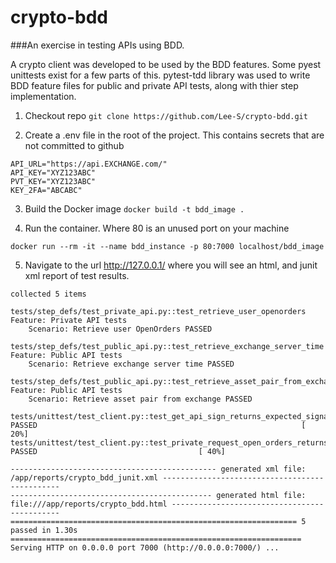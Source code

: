 # crypto-bdd
###An exercise in testing APIs using BDD.

A crypto client was developed to be used by the BDD features.  Some pyest unittests exist for a few parts of this.
pytest-tdd library was used to write BDD feature files for public and private API tests, along with thier step implementation.


1. Checkout repo
`git clone https://github.com/Lee-S/crypto-bdd.git`

2. Create a .env file in the root of the project.  This contains secrets that are not committed to github
```
API_URL="https://api.EXCHANGE.com/"
API_KEY="XYZ123ABC"
PVT_KEY="XYZ123ABC"
KEY_2FA="ABCABC"
```

3. Build the Docker image
`docker build -t bdd_image .`

4. Run the container.  Where 80 is an unused port on your machine
```
docker run --rm -it --name bdd_instance -p 80:7000 localhost/bdd_image
```

5. Navigate to the url http://127.0.0.1/  where you will see an html, and junit xml report of test results.
```
collected 5 items                                                                                                                                  

tests/step_defs/test_private_api.py::test_retrieve_user_openorders 
Feature: Private API tests
    Scenario: Retrieve user OpenOrders PASSED

tests/step_defs/test_public_api.py::test_retrieve_exchange_server_time 
Feature: Public API tests
    Scenario: Retrieve exchange server time PASSED

tests/step_defs/test_public_api.py::test_retrieve_asset_pair_from_exchange 
Feature: Public API tests
    Scenario: Retrieve asset pair from exchange PASSED

tests/unittest/test_client.py::test_get_api_sign_returns_expected_signature PASSED                                                           [ 20%]
tests/unittest/test_client.py::test_private_request_open_orders_returns_no_errors_and_empty_orders PASSED                                    [ 40%]

---------------------------------------------- generated xml file: /app/reports/crypto_bdd_junit.xml -----------------------------------------------
--------------------------------------------- generated html file: file:///app/reports/crypto_bdd.html ---------------------------------------------
================================================================ 5 passed in 1.30s =================================================================
Serving HTTP on 0.0.0.0 port 7000 (http://0.0.0.0:7000/) ...
```


